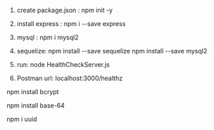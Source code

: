 
1. create package.json :
npm init -y

2. install express :
 npm i --save express

3. mysql : 
npm i mysql2

4. sequelize:
npm install --save sequelize
npm install --save mysql2

5. run:
node HealthCheckServer.js

6. Postman url:
localhost:3000/healthz

npm install bcrypt

npm install base-64

npm i uuid

